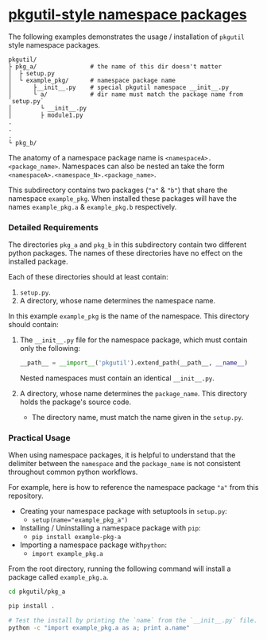 # [pkgutil-style namespace packages](https://packaging.python.org/guides/packaging-namespace-packages/#pkgutil-style-namespace-packages)

The following examples demonstrates the usage / installation of `pkgutil` style namespace packages. 

```
pkgutil/
├ pkg_a/               # the name of this dir doesn't matter
│  ├ setup.py
│  └ example_pkg/      # namespace package name
│      ├__init__.py    # special pkgutil namespace __init__.py
│      └ a/            # dir name must match the package name from `setup.py`
│        └ __init__.py
│        ├ module1.py
.
.
.
└ pkg_b/
```

The anatomy of a namespace package name is `<namespaceA>.<package_name>`.
Namespaces can also be nested an take the form `<namespaceA>.<namespace_N>.<package_name>`.

This subdirectory contains two packages (`"a"` & `"b"`) that share the namespace `example_pkg`.
When installed these packages will have the names `example_pkg.a` & `example_pkg.b` respectively.

### Detailed Requirements
The directories `pkg_a` and `pkg_b` in this subdirectory contain two different python packages. 
The names of these directories have no effect on the installed package.

Each of these directories should at least contain:
1.  `setup.py`.
2.  A directory, whose name determines the namespace name.

In this example `example_pkg` is the name of the namespace. This directory should contain:
1. The `__init__.py` file for the namespace package, which must contain only the following:
    ```python
    __path__ = __import__('pkgutil').extend_path(__path__, __name__)
    ```
    Nested namespaces must contain an identical `__init__.py`.

2. A directory, whose name determines the `package_name`. This directory holds the package's source code.
    - The directory name, must match the name given in the `setup.py`.

### Practical Usage
When using namespace packages, it is helpful to understand that the delimiter between the 
`namespace` and the `package_name` is not consistent throughout common python workflows.

For example, here is how to reference the namespace package `"a"` from this repository.
- Creating your namespace package with setuptools in `setup.py`:
    - `setup(name="example_pkg_a")`
- Installing / Uninstalling a namespace package with `pip`:
    - `pip install example-pkg-a`
- Importing a namespace package with`python`:
    - `import example_pkg.a`

From the root directory, running the following command will install a package called `example_pkg.a`.

```bash
cd pkgutil/pkg_a

pip install .

# Test the install by printing the `name` from the `__init__.py` file.
python -c "import example_pkg.a as a; print a.name"
```
